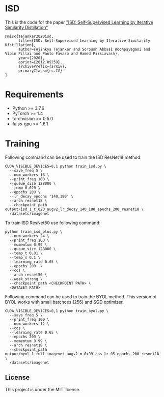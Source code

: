 # ISD

This is the code for the paper ["ISD: Self-Supervised Learning by Iterative Similarity Distillation"](https://arxiv.org/abs/2012.09259)

```
@misc{tejankar2020isd,
      title={ISD: Self-Supervised Learning by Iterative Similarity Distillation}, 
      author={Ajinkya Tejankar and Soroush Abbasi Koohpayegani and Vipin Pillai and Paolo Favaro and Hamed Pirsiavash},
      year={2020},
      eprint={2012.09259},
      archivePrefix={arXiv},
      primaryClass={cs.CV}
}
```

# Requirements

- Python >= 3.7.6
- PyTorch >= 1.4
- torchvision >= 0.5.0
- faiss-gpu >= 1.6.1

# Training

Following command can be used to train the ISD ResNet18 method

```
CUDA_VISIBLE_DEVICES=0,1 python train_isd.py \
  --save_freq 5 \
  --num_workers 16 \
  --print_freq 100 \
  --queue_size 128000 \
  --temp 0.020 \
  --epochs 200 \
  --lr_decay_epochs '140,180' \
  --arch resnet18 \
  --checkpoint_path output/isd_1_t_020_augv2_lr_decay_140_180_epochs_200_resnet18 \
  /datasets/imagenet
```

To train ISD ResNet50 use following command: 
```
python train_isd_plus.py \
  --num_workers 24 \
  --print_freq 100 \
  --momentum 0.99 \
  --queue_size 128000 \
  --temp_t 0.01 \
  --temp_s 0.1 \
  --learning_rate 0.05 \
  --epochs 200  \
  --cos \
  --arch resnet50 \
  --weak_strong \
  --checkpoint_path <CHECKPOINT PATH> \
  <DATASET PATH>
```

Following command can be used to train the BYOL method. This version of BYOL works with small batchces (256) and SGD optimizer. 

```
CUDA_VISIBLE_DEVICES=0,1 python train_byol.py \
  --save_freq 5 \
  --print_freq 100 \
  --num_workers 12 \
  --cos \
  --learning_rate 0.05 \
  --epochs 200 \
  --momentum 0.99 \
  --arch resnet18 \
  --checkpoint_path output/byol_1_full_imagenet_augv2_m_0x99_cos_lr_05_epochs_200_resnet18 \
  /datasets/imagenet
  ```
  
  
## License

This project is under the MIT license.
